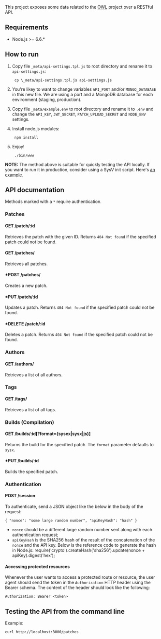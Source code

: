 This project exposes some data related to the [OWL][1] project over a RESTful API.

## Requirements
* Node.js >= 6.6.*

## How to run
1. Copy file `_meta/api-settings.tpl.js` to root directory and rename it to `api-settings.js`:

        cp \_meta/api-settings.tpl.js api-settings.js
2. You're likey to want to change variables `API_PORT` and/or `MONGO_DATABASE` in this new file. We are using a port and a MongoDB database for each environment (staging, production).
3. Copy file `_meta/example.env` to root directory and rename it to `.env` and
change the `API_KEY`, `JWT_SECRET`, `PATCH_UPLOAD_SECRET` and `NODE_ENV` settings.
4. Install node.js modules:

        npm install
5. Enjoy!

        ./bin/www

**NOTE:** The method above is suitable for quickly testing the API locally. If
you want to run it in production, consider using a SysV init script. Here's [an
example](\_meta/init-scripts/owl-api).

## API documentation

Methods marked with a `*` require authentication.

### Patches

#### GET /patch/:id
Retrieves the patch with the given ID. Returns `404 Not found` if the specified
patch could not be found.

#### GET /patches/
Retrieves all patches.

#### \*POST /patches/
Creates a new patch.

#### \*PUT /patch/:id
Updates a patch. Returns `404 Not found` if the specified patch could not be
found.

#### \*DELETE /patch/:id
Deletes a patch.  Returns `404 Not found` if the specified patch could not be
found.

### Authors

#### GET /authors/
Retrieves a list of all authors.

### Tags

#### GET /tags/
Retrieves a list of all tags.

### Builds (Compilation)

#### GET /builds/:id[?format={sysex|sysx|js}]
Returns the build for the specified patch.
The `format` parameter defaults to `sysx`.

#### \*PUT /builds/:id
Builds the specified patch.

### Authentication

#### POST /session
To authenticate, send a JSON object like the below in the body of the request:

    { "nonce": "some large random number", "apiKeyHash": "hash" }

* `nonce` should be a different large random number sent along with each authentication request;
* `apiKeyHash` is the SHA256 hash of the result of the
concatenation of the `nonce` and the API key. Below is the reference code to generate the hash in Node.js:
        require('crypto').createHash('sha256').update(nonce + apiKey).digest('hex');

#### Accessing protected resources
Whenever the user wants to access a protected route or resource, the user agent
should send the token in the `Authorization` HTTP header using the Bearer
schema. The content of the header should look like the following:

    Authorization: Bearer <token>

## Testing the API from the command line
Example:

    curl http://localhost:3000/patches

[1]: http://hoxtonowl.com/ "Hoxton OpenWare Laboratory"
